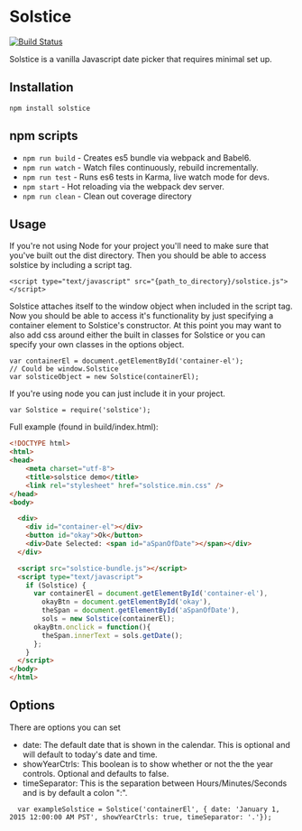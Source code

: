 # Solstice

[![Build Status](https://travis-ci.org/JasonVeselka/solstice.svg?branch=master)](https://travis-ci.org/JasonVeselka/solstice)

Solstice is a vanilla Javascript date picker that requires minimal set up.

## Installation

`npm install solstice`

## npm scripts
- ```npm run build``` - Creates es5 bundle via webpack and Babel6.
- ```npm run watch``` - Watch files continuously, rebuild incrementally.
- ```npm run test``` - Runs es6 tests in Karma, live watch mode for devs.
- ```npm start``` - Hot reloading via the webpack dev server.
- ```npm run clean``` - Clean out coverage directory

## Usage
If you're not using Node for your project you'll need to make sure that you've built out the dist directory. Then you should be able to access solstice by including a script tag.

```
<script type="text/javascript" src="{path_to_directory}/solstice.js"></script>
```

Solstice attaches itself to the window object when included in the script tag. Now you should be able to access it's functionality by just specifying a container element to Solstice's constructor. At this point you may want to also add css around either the built in classes for Solstice or you can specify your own classes in the options object.

```
var containerEl = document.getElementById('container-el');
// Could be window.Solstice
var solsticeObject = new Solstice(containerEl);
```

If you're using node you can just include it in your project.

```
var Solstice = require('solstice');
```

Full example (found in build/index.html):
```html
<!DOCTYPE html>
<html>
<head>
    <meta charset="utf-8">
    <title>solstice demo</title>
    <link rel="stylesheet" href="solstice.min.css" />
</head>
<body>

  <div>
    <div id="container-el"></div>
    <button id="okay">Ok</button>
    <div>Date Selected: <span id="aSpanOfDate"></span></div>
  </div>

  <script src="solstice-bundle.js"></script>
  <script type="text/javascript">
    if (Solstice) {
      var containerEl = document.getElementById('container-el'),
        okayBtn = document.getElementById('okay'),
        theSpan = document.getElementById('aSpanOfDate'),
        sols = new Solstice(containerEl);
      okayBtn.onclick = function(){
        theSpan.innerText = sols.getDate();
      };
    }
  </script>
</body>
</html>
```

## Options

There are options you can set
  - date: The default date that is shown in the calendar. This is optional and will default to today's date and time.
  - showYearCtrls: This boolean is to show whether or not the the year controls. Optional and defaults to false.
  - timeSeparator: This is the separation between Hours/Minutes/Seconds and is by default a colon ":".

  ```
    var exampleSolstice = Solstice('containerEl', { date: 'January 1, 2015 12:00:00 AM PST', showYearCtrls: true, timeSeparator: '.'});
  ```

